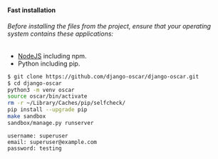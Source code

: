 #### Fast installation
###### Before installing the files from the project, ensure that your operating system contains these applications:

- [NodeJS](https://nodejs.org) including npm.
- Python including pip.

```bash
$ git clone https://github.com/django-oscar/django-oscar.git
$ cd django-oscar
python3 -m venv oscar
source oscar/bin/activate
rm -r ~/Library/Caches/pip/selfcheck/
pip install --upgrade pip
make sandbox
sandbox/manage.py runserver
```

```text
username: superuser
email: superuser@example.com
password: testing
```